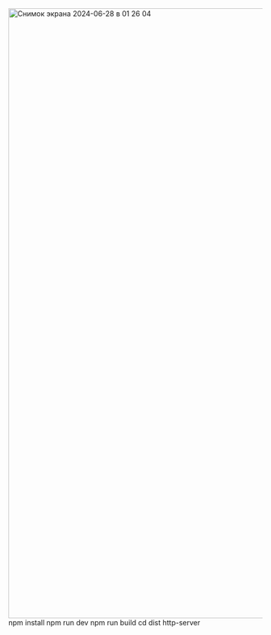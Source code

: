 
<img width="1208" alt="Снимок экрана 2024-06-28 в 01 26 04" src="https://github.com/Mery182/animation_vue/assets/58829464/47bccb1b-a35b-4c55-b2d8-05c0e6c35c88">
npm install
npm run dev
npm run build
cd dist
http-server
